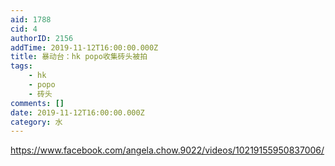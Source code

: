 ```yaml
---
aid: 1788
cid: 4
authorID: 2156
addTime: 2019-11-12T16:00:00.000Z
title: 暴动台：hk popo收集砖头被拍
tags:
    - hk
    - popo
    - 砖头
comments: []
date: 2019-11-12T16:00:00.000Z
category: 水
---
```


https://www.facebook.com/angela.chow.9022/videos/10219155950837006/
